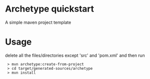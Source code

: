 # Archetype quickstart
A simple maven project template

# Usage
delete all the files/directories except 'src' and 'pom.xml' and then
run
 ```
  > mvn archetype:create-from-project
  > cd target/generated-sources/archetype
  > mvn install
 ```